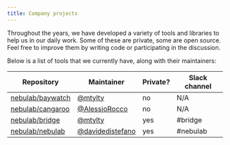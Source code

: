 ```yaml
---
title: Company projects
---
```

Throughout the years, we have developed a variety of tools and libraries to help us in our daily
work. Some of these are private, some are open source. Feel free to improve them by writing code or
participating in the discussion.

Below is a list of tools that we currently have, along with their maintainers:

Repository | Maintainer | Private? | Slack channel |
---------- | ---------- | -------- | ------------- |
[nebulab/baywatch](https://github.com/nebulab/baywatch) | [@mtylty][mtylty] | no | N/A 
[nebulab/cangaroo](https://github.com/nebulab/cangaroo) | [@AlessioRocco][AlessioRocco] | no | N/A
[nebulab/bridge](https://github.com/nebulab/bridge) | [@mtylty][mtylty] | yes | #bridge
[nebulab/nebulab](https://github.com/nebulab/nebulab) | [@davidedistefano][davidedistefano] | yes | #nebulab

[mtylty]: https://github.com/mtylty
[AlessioRocco]: https://github.com/AlessioRocco
[davidedistefano]: https://github.com/davidedistefano
